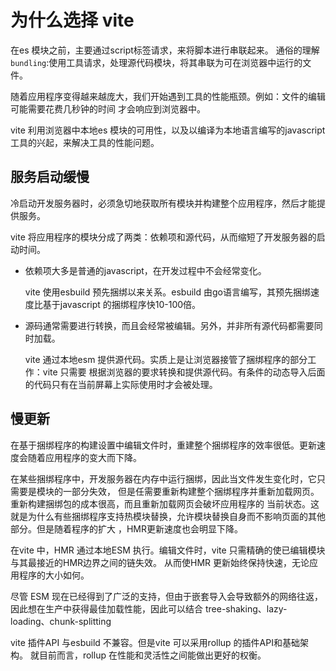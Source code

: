 # 为什么选择 vite

在es 模块之前，主要通过script标签请求，来将脚本进行串联起来。
通俗的理解 `bundling`:使用工具请求，处理源代码模块，将其串联为可在浏览器中运行的文件。

随着应用程序变得越来越庞大，我们开始遇到工具的性能瓶颈。例如：文件的编辑可能需要花费几秒钟的时间
才会响应到浏览器中。

vite 利用浏览器中本地es 模块的可用性，以及以编译为本地语言编写的javascript 工具的兴起，来解决工具的性能问题。


## 服务启动缓慢
冷启动开发服务器时，必须急切地获取所有模块并构建整个应用程序，然后才能提供服务。

vite 将应用程序的模块分成了两类：依赖项和源代码，从而缩短了开发服务器的启动时间。
- 依赖项大多是普通的javascript，在开发过程中不会经常变化。
  
  vite 使用esbuild 预先捆绑以来关系。esbuild 由go语言编写，其预先捆绑速度比基于javascript 的捆绑程序快10-100倍。

- 源码通常需要进行转换，而且会经常被编辑。另外，并非所有源代码都需要同时加载。

  vite 通过本地esm 提供源代码。实质上是让浏览器接管了捆绑程序的部分工作：vite 只需要
  根据浏览器的要求转换和提供源代码。有条件的动态导入后面的代码只有在当前屏幕上实际使用时才会被处理。

## 慢更新
在基于捆绑程序的构建设置中编辑文件时，重建整个捆绑程序的效率很低。更新速度会随着应用程序的变大而下降。


在某些捆绑程序中，开发服务器在内存中运行捆绑，因此当文件发生变化时，它只需要是模块的一部分失效，
但是任需要重新构建整个捆绑程序并重新加载网页。重新构建捆绑包的成本很高，而且重新加载网页会破坏应用程序的
当前状态。这就是为什么有些捆绑程序支持热模块替换，允许模块替换自身而不影响页面的其他部分。但是随着程序的扩大
，HMR更新速度也会明显下降。

在vite 中，HMR 通过本地ESM 执行。编辑文件时，vite 只需精确的使已编辑模块与其最接近的HMR边界之间的链失效。
从而使HMR 更新始终保持快速，无论应用程序的大小如何。



尽管 ESM 现在已经得到了广泛的支持，但由于嵌套导入会导致额外的网络往返，因此想在生产中获得最佳加载性能，因此可以结合
tree-shaking、lazy-loading、chunk-splitting




vite 插件API 与esbuild 不兼容。但是vite 可以采用rollup 的插件API和基础架构。
就目前而言，rollup 在性能和灵活性之间能做出更好的权衡。










